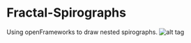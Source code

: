 Fractal-Spirographs
===================

Using openFrameworks to draw nested spirographs.
![alt tag](https://raw.githubusercontent.com/zero-impact/Fractal-Spirographs/master/Images/fractal2.png)

